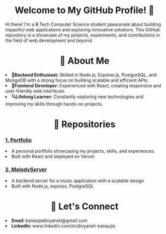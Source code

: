 <h1 align='center'> Welcome to My GitHub Profile! 👋</h1>
Hi there! I'm a B.Tech Computer Science student passionate about building impactful web applications and exploring innovative solutions. This GitHub repository is a showcase of my projects, experiments, and contributions in the field of web development and beyond.
<h1 align='center'>🚀 About Me</h1>
  <li>
    <b>🌟Backend Enthusiast:</b> Skilled in Node.js, Express.js, PostgreSQL, and MongoDB with a strong focus on building scalable and efficient APIs.
  </li>
  <li>
    <b>🎨Frontend Developer:</b> Experienced with React, creating responsive and user-friendly web interfaces.
  </li>
  <li>
    <b>🔍Lifelong Learner:</b> Constantly exploring new technologies and improving my skills through hands-on projects.
  </li>
<h1 align='center'>📂 Repositories</h1>
<a href='www.github.com/CyberKnight4269/Portfolio'><h3>1. Portfolio</h3></a>
<li>A personal portfolio showcasing my projects, skills, and experiences.</li>
<li>Built with React and deployed on Vercel.</li>
<a href='www.github.com/CyberKnight4269/MelodyServer'><h3>2. MelodyServer</h3></a>
<li>A backend server for a music application with a scalable design</li>
<li>Built with Node.js, express, PostgreSQL</li>
<h1 align='center'>🌟 Let's Connect</h1>
<li><b>Email: </b>kanaujiadivyansh@gmail.com</li>
<li><b>LinkedIn: </b>www.linkedin.com/in/divyansh-kanaujia</li>
<!---
CyberKnight4269/CyberKnight4269 is a ✨ special ✨ repository because its `README.md` (this file) appears on your GitHub profile.
You can click the Preview link to take a look at your changes.
--->
